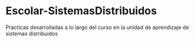 # Escolar-SistemasDistribuidos
Practicas desarrolladas a lo largo del curso en la unidad de aprendizaje de sistemas distribuidos
